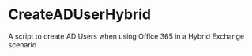 # CreateADUserHybrid
A script to create AD Users when using Office 365 in a Hybrid Exchange scenario
